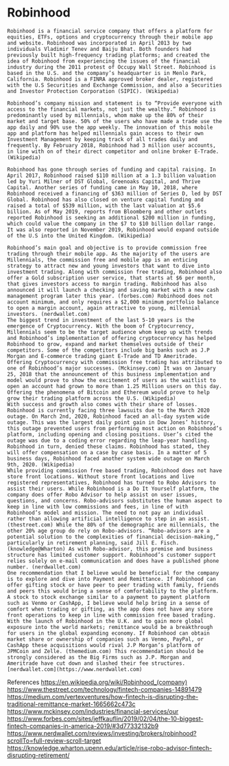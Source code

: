 # Robinhood
	Robinhood is a financial service company that offers a platform for equities, ETFs, options and cryptocurrency through their mobile app and website. Robinhood was incorporated in April 2013 by two individuals Vladimir Tenev and Baiju Bhat. Both founders had previously built high-frequency trading platforms; and created the idea of Robinhood from experiencing the issues of the financial industry during the 2011 protest of Occupy Wall Street. Robinhood is based in the U.S. and the company’s headquarter is in Menlo Park, California. Robinhood is a FINRA approved broker dealer, registered with the U.S Securities and Exchange Commission, and also a Securities and Investor Protection Corporation (SIPIC). (Wikipedia)

	Robinhood’s company mission and statement is to “Provide everyone with access to the financial markets, not just the wealthy.” Robinhood is predominantly used by millennials, whom make up the 80% of their market and target base. 50% of the users who have made a trade use the app daily and 90% use the app weekly. The innovation of this mobile app and platform has helped millennials gain access to their own Investment Management by keeping track of all trades daily and frequently. By February 2018, Robinhood had 3 million user accounts, in line with on of their direct competitor and online broker E-Trade. (Wikipedia) 

	Robinhood has gone through series of funding and capital raising. In April 2017, Robinhood raised $110 million at a 1.3 billion valuation led by Yuri Milner of DST Global, Greenoaks Capital, and Thrive Capital. Another series of funding came in May 10, 2018, where Robinhood received a financing of $363 million of Series D, led by DST Global. Robinhood has also closed on venture capital funding and raised a total of $539 million, with the last valuation at $5.6 billion. As of May 2019, reports from Bloomberg and other outlets reported Robinhood is seeking an additional $200 million in funding, which could value the company in the $7 to $10 billion dollar range. It was also reported in November 2019, Robinhood would expand outside of the U.S into the United Kingdom. (Wikipedia)
    
	Robinhood’s main goal and objective is to provide commission free trading through their mobile app. As the majority of the users are Millennials, the commission free and mobile app is an enticing strategy to attract new and young investors that want to dive into investment trading. Along with commission free trading, Robinhood also offer a Gold subscription user service, that starts at $6 per month, that gives investors access to margin trading. Robinhood has also announced it will launch a checking and saving market with a new cash management program later this year. (forbes.com) Robinhood does not account minimum, and only requires a $2,000 minimum portfolio balance to open a margin account, again attractive to young, millennial investors. (nerdwallet.com)	
	The biggest trend in investment of the last 5-10 years is the emergence of Cryptocurrency. With the boom of Cryptocurrency, Millennials seem to be the target audience whom keep up with trends and Robinhood’s implementation of offering cryptocurrency has helped Robinhood to grow, expand and market themselves outside of their competitors. Some of the competitors include big banks such as J.P Morgan and E-commerce trading giant E-Trade and TD Ameritrade.  Offering Cryptocurrency with commission free trading has attributed to one of Robinhood’s major successes. (Mckinsey.com) It was on January 25, 2018 that the announcement of this business implementation and model would prove to show the excitement of users as the waitlist to open an account had grown to more than 1.25 Million users on this day. Offering the phenomena of Bitcoin and Ethereum would prove to help grow their trading platform across the U.S. (Wikipedia)
	With success and growth also comes with their share of losses. Robinhood is currently facing three lawsuits due to the March 2020 outage. On March 2nd, 2020, Robinhood faced an all-day system wide outage. This was the largest daily point gain in Dow Jones’ history, this outage prevented users from performing most action on Robinhood’s platform, including opening and closing positions. User’s cited the outage was due to a coding error regarding the leap-year handling. Robinhood in turn, denied these claims. Robinhood has stated, they will offer compensation on a case by case basis. In a matter of 5 business days, Robinhood faced another system wide outage on March 9th, 2020. (Wikipedia)
	While providing commission free based trading, Robinhood does not have store front locations. Without store front locations and live registered representatives, Robinhood has turned to Robo Advisors to assist their users. While Robinhood is a Do It Yourself platform, the company does offer Robo Advisor to help assist on user issues, questions, and concerns. Robo-advisors substitutes the human aspect to keep in line with low commissions and fees, in line of with Robinhood’s model and mission. The need to not pay an individual rather than allowing artificial intelligence to step in an assist. (thestreet.com) While the 80% of the demographic are millennials, the other 20% age group do rely on Robo-advisors. “Robo-advisors are a potential solution to the complexities of financial decision-making,” particularly in retirement planning, said Jill E. Fisch. (knowledge@Wharton) As with Robo-advisor, this premise and business structure has limited customer support. Robinhood’s customer support relies solely on e-mail communication and does have a published phone number. (nerdwallet.com) 
	One recommendation that I believe would be beneficial for the company is to explore and dive into Payment and Remittance. If Robinhood can offer gifting stock or have peer to peer trading with family, friends and peers this would bring a sense of comfortability to the platform. A stock to stock exchange similar to a payment to payment platform such as Venmo or CashApp, I believe would help bring in a sense of comfort when trading or gifting, as the app does not have any store front operations to keep in line with commission free based trading. With the launch of Robinhood in the U.K. and to gain more global exposure into the world markets; remittance would be a breakthrough for users in the global expanding economy. If Robinhood can obtain market share or ownership of companies such as Venmo, PayPal, or CashApp these acquisitions would rival J.P Morgan’s platform of JPMCoin and Zelle. (themedium.com) This recommendation should be strongly considered as the Big Firms such as J.P. Morgan and Ameritrade have cut down and slashed their fee structures. [nerdwallet.com](https://www.nerdwallet.com)
    
References
https://en.wikipedia.org/wiki/Robinhood_(company)
https://www.thestreet.com/technology/fintech-companies-14891479
https://medium.com/vertexventures/how-fintech-is-disrupting-the-traditional-remittance-market-1665662c473c
https://www.mckinsey.com/industries/financial-services/our
https://www.forbes.com/sites/jeffkauflin/2019/02/04/the-10-biggest-fintech-companies-in-america-2019/#3d77332132b9
https://www.nerdwallet.com/reviews/investing/brokers/robinhood?scrollTo=full-review-scroll-target
https://knowledge.wharton.upenn.edu/article/rise-robo-advisor-fintech-disrupting-retirement/
